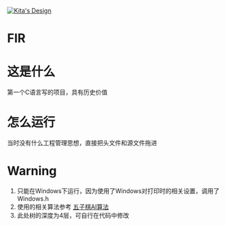 [![Kita's Design](http://brand.phodal.com/shields/design-small.svg)](https://www.phodal.com/)
# FIR
# 这是什么
第一个C语言写的项目，具有历史价值
# 怎么运行
当时没有什么工程管理思想，直接把头文件和源文件拖进
# Warning
1. 只能在Windows下运行，因为使用了Windows对打印时的相关设置，调用了Windows.h
2. 使用的相关算法参考 [五子棋AI算法](https://blog.csdn.net/lihongxun945/category_6089493.html)
3. 此处树的深度为4层，可自行在代码中修改

